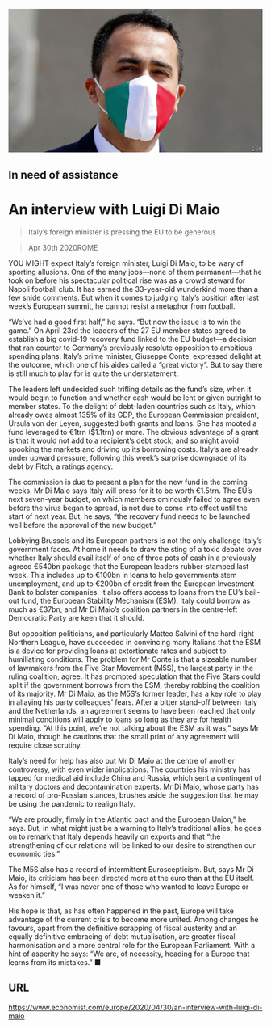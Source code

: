 ![](./images/20200502_EUP501.jpg)

## In need of assistance

# An interview with Luigi Di Maio

> Italy’s foreign minister is pressing the EU to be generous

> Apr 30th 2020ROME

YOU MIGHT expect Italy’s foreign minister, Luigi Di Maio, to be wary of sporting allusions. One of the many jobs—none of them permanent—that he took on before his spectacular political rise was as a crowd steward for Napoli football club. It has earned the 33-year-old wunderkind more than a few snide comments. But when it comes to judging Italy’s position after last week’s European summit, he cannot resist a metaphor from football.

“We’ve had a good first half,” he says. “But now the issue is to win the game.” On April 23rd the leaders of the 27 EU member states agreed to establish a big covid-19 recovery fund linked to the EU budget—a decision that ran counter to Germany’s previously resolute opposition to ambitious spending plans. Italy’s prime minister, Giuseppe Conte, expressed delight at the outcome, which one of his aides called a “great victory”. But to say there is still much to play for is quite the understatement.

The leaders left undecided such trifling details as the fund’s size, when it would begin to function and whether cash would be lent or given outright to member states. To the delight of debt-laden countries such as Italy, which already owes almost 135% of its GDP, the European Commission president, Ursula von der Leyen, suggested both grants and loans. She has mooted a fund leveraged to €1trn ($1.1trn) or more. The obvious advantage of a grant is that it would not add to a recipient’s debt stock, and so might avoid spooking the markets and driving up its borrowing costs. Italy’s are already under upward pressure, following this week’s surprise downgrade of its debt by Fitch, a ratings agency.

The commission is due to present a plan for the new fund in the coming weeks. Mr Di Maio says Italy will press for it to be worth €1.5trn. The EU’s next seven-year budget, on which members ominously failed to agree even before the virus began to spread, is not due to come into effect until the start of next year. But, he says, “the recovery fund needs to be launched well before the approval of the new budget.”

Lobbying Brussels and its European partners is not the only challenge Italy’s government faces. At home it needs to draw the sting of a toxic debate over whether Italy should avail itself of one of three pots of cash in a previously agreed €540bn package that the European leaders rubber-stamped last week. This includes up to €100bn in loans to help governments stem unemployment, and up to €200bn of credit from the European Investment Bank to bolster companies. It also offers access to loans from the EU’s bail-out fund, the European Stability Mechanism (ESM). Italy could borrow as much as €37bn, and Mr Di Maio’s coalition partners in the centre-left Democratic Party are keen that it should.

But opposition politicians, and particularly Matteo Salvini of the hard-right Northern League, have succeeded in convincing many Italians that the ESM is a device for providing loans at extortionate rates and subject to humiliating conditions. The problem for Mr Conte is that a sizeable number of lawmakers from the Five Star Movement (M5S), the largest party in the ruling coalition, agree. It has prompted speculation that the Five Stars could split if the government borrows from the ESM, thereby robbing the coalition of its majority. Mr Di Maio, as the M5S’s former leader, has a key role to play in allaying his party colleagues’ fears. After a bitter stand-off between Italy and the Netherlands, an agreement seems to have been reached that only minimal conditions will apply to loans so long as they are for health spending. “At this point, we’re not talking about the ESM as it was,” says Mr Di Maio, though he cautions that the small print of any agreement will require close scrutiny.

Italy’s need for help has also put Mr Di Maio at the centre of another controversy, with even wider implications. The countries his ministry has tapped for medical aid include China and Russia, which sent a contingent of military doctors and decontamination experts. Mr Di Maio, whose party has a record of pro-Russian stances, brushes aside the suggestion that he may be using the pandemic to realign Italy.

“We are proudly, firmly in the Atlantic pact and the European Union,” he says. But, in what might just be a warning to Italy’s traditional allies, he goes on to remark that Italy depends heavily on exports and that “the strengthening of our relations will be linked to our desire to strengthen our economic ties.”

The M5S also has a record of intermittent Euroscepticism. But, says Mr Di Maio, its criticism has been directed more at the euro than at the EU itself. As for himself, “I was never one of those who wanted to leave Europe or weaken it.”

His hope is that, as has often happened in the past, Europe will take advantage of the current crisis to become more united. Among changes he favours, apart from the definitive scrapping of fiscal austerity and an equally definitive embracing of debt mutualisation, are greater fiscal harmonisation and a more central role for the European Parliament. With a hint of asperity he says: “We are, of necessity, heading for a Europe that learns from its mistakes.” ■

## URL

https://www.economist.com/europe/2020/04/30/an-interview-with-luigi-di-maio
